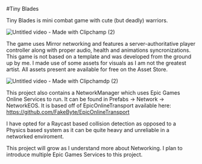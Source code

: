 #Tiny Blades

Tiny Blades is mini combat game with cute (but deadly) warriors.

![Untitled video - Made with Clipchamp (2)](https://github.com/BilGameDev/TinyBlades/assets/107997032/acc99753-88a4-4823-90d8-1b0b1ae74550)

The game uses Mirror networking and features a server-authoritative player controller along with proper audio, health and animations syncronizations.
This game is not based on a template and was developed from the ground up by me. I made use of some assets for visuals as I am not the greatest artist. All assets present are available for free on the Asset Store.

![Untitled video - Made with Clipchamdp (2)](https://github.com/BilGameDev/TinyBlades/assets/107997032/56d4f4db-85c3-4858-b731-3b6b1f6d2546)

This project also contains a NetworkManager which uses Epic Games Online Services to run. It can be found in Prefabs -> Network -> NetworkEOS.
It is based off of EpicOnlineTransport available here: https://github.com/FakeByte/EpicOnlineTransport

I have opted for a Raycast based collision detection as opposed to a Physics based system as it can be quite heavy and unreliable in a networked enviroment.

This project will grow as I understand more about Networking. I plan to introduce multiple Epic Games Services to this project.
